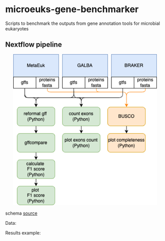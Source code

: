# microeuks-gene-benchmarker
Scripts to benchmark the outputs from gene annotation tools for microbial eukaryotes

## Nextflow pipeline

<p align="center">
    <img src="pipeline.png" alt="Pipeline overview" width="90%">
</p>

schema [source](https://app.diagrams.net/#G1DsDDTB09WNjAvT-jeIXRIcVkBU6za7l-#%7B%22pageId%22%3A%22Y0dW5HZ3BuflrP9SrEyN%22%7D)

Data:

Results example: 
